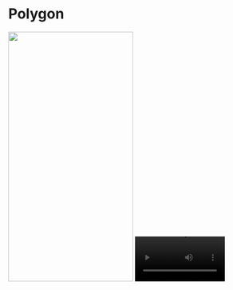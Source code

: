 # Polygon

<img src="https://github.com/divijchhabra/Polygon/blob/main/a71e0dc25ef26a8e5659b2667fd9158b9b92889f.gif" width="250" height="500"/>

  
<video src='https://github.com/divijchhabra/Polygon/blob/main/RPReplay_Final1640444309.mp4' width=180/>
